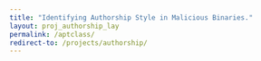 ```yaml
---
title: "Identifying Authorship Style in Malicious Binaries."
layout: proj_authorship_lay
permalink: /aptclass/
redirect-to: /projects/authorship/
---
```


